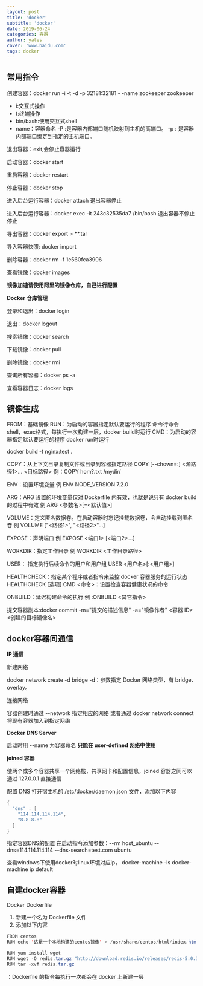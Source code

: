 ```yaml
---
layout: post
title: 'docker'
subtitle: 'docker'
date: 2019-06-24 
categories: 容器
author: yates
cover: 'www.baidu.com'
tags: docker
---
```



## 常用指令

创建容器：docker run -i -t -d -p 32181:32181 - -name zookeeper zookeeper 

- i:交互式操作
- t:终端操作
- bin/bash:使用交互式shell
- name：容器命名
-P :是容器内部端口随机映射到主机的高端口。
-p : 是容器内部端口绑定到指定的主机端口。

退出容器：exit,会停止容器运行

启动容器：docker start <containId>

重启容器：docker restart <containId>

停止容器：docker stop <containId>

进入后台运行容器：docker attach <containId> 退出容器停止

进入后台运行容器：docker exec -it 243c32535da7 /bin/bash  退出容器不停止	停止

导出容器：docker export <containId> > **.tar

导入容器快照: docker import

删除容器：docker rm -f 1e560fca3906

查看镜像：docker images 

**镜像加速请使用阿里的镜像仓库，自己进行配置**


**Docker 仓库管理**

登录和退出：docker login

退出：docker logout

搜索镜像：docker search

下载镜像：docker pull

删除镜像：docker rmi 

查询所有容器：docker ps -a

查看容器日志：docker logs <containId>

## 镜像生成

FROM：基础镜像
RUN：为启动的容器指定默认要运行的程序  命令行命令 shell，exec格式，每执行一次构建一层，docker build时运行
CMD：为启动的容器指定默认要运行的程序  docker run时运行

docker build -t nginx:test .

COPY：从上下文目录复制文件或目录到容器指定路径 COPY [--chown=<user>:<group>] <源路径1>...  <目标路径>   例：COPY hom?.txt /mydir/

ENV：设置环境变量 例 ENV NODE_VERSION 7.2.0

ARG：ARG 设置的环境变量仅对 Dockerfile 内有效，也就是说只有 docker build 的过程中有效  例 ARG <参数名>[=<默认值>]

VOLUME：定义匿名数据卷。在启动容器时忘记挂载数据卷，会自动挂载到匿名卷 例 VOLUME ["<路径1>", "<路径2>"...]

EXPOSE：声明端口 例 EXPOSE <端口1> [<端口2>...]

WORKDIR：指定工作目录  例 WORKDIR <工作目录路径>

USER： 指定执行后续命令的用户和用户组  USER <用户名>[:<用户组>]

HEALTHCHECK：指定某个程序或者指令来监控 docker 容器服务的运行状态  HEALTHCHECK [选项] CMD <命令>：设置检查容器健康状况的命令

ONBUILD：延迟构建命令的执行  例 :ONBUILD <其它指令>

提交容器副本:docker commit -m="提交的描述信息" -a="镜像作者" <容器 ID>  <创建的目标镜像名>


## docker容器间通信

**IP 通信**


新建网络

docker network create -d bridge <net-name>
-d：参数指定 Docker 网络类型，有 bridge、overlay。

连接网络

容器创建时通过 --network 指定相应的网络   或者通过 docker network connect 将现有容器加入到指定网络

**Docker DNS Server**

启动时用 --name 为容器命名  **只能在 user-defined 网络中使用**

**joined 容器**

使两个或多个容器共享一个网络栈，共享网卡和配置信息，joined 容器之间可以通过 127.0.0.1 直接通信


配置 DNS
打开宿主机的 /etc/docker/daemon.json 文件，添加以下内容

```java
{
  "dns" : [
    "114.114.114.114",
    "8.8.8.8"
  ]
}
```

指定容器DNS的配置
在启动指令添加参数：--rm host_ubuntu  --dns=114.114.114.114 --dns-search=test.com ubuntu

查看windows下使用docker时linux环境对应ip，
docker-machine -ls 
docker-machine ip default
 
## 自建docker容器

Docker Dockerfile
1. 新建一个名为 Dockerfile 文件
2. 添加以下内容

```java
FROM centos
RUN echo '这是一个本地构建的centos镜像' > /usr/share/centos/html/index.html

RUN yum install wget
RUN wget -O redis.tar.gz "http://download.redis.io/releases/redis-5.0.3.tar.gz"
RUN tar -xvf redis.tar.gz
```

：Dockerfile 的指令每执行一次都会在 docker 上新建一层











